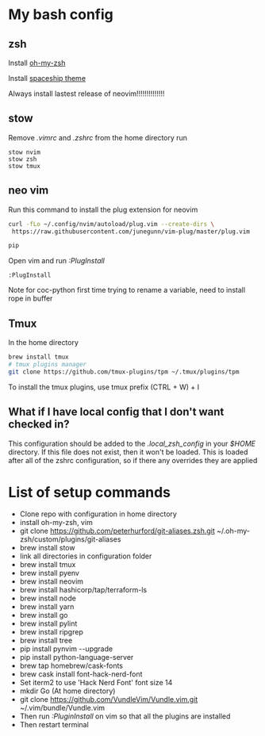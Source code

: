 # My bash config
## zsh
Install [oh-my-zsh](https://ohmyz.sh/)

Install [spaceship theme](https://github.com/denysdovhan/spaceship-prompt)

Always install lastest release of neovim!!!!!!!!!!!!!!

## stow
Remove *.vimrc* and *.zshrc* from the home directory
run
```
stow nvim
stow zsh
stow tmux
```

## neo vim
Run this command to install the plug extension for neovim
```bash
curl -fLo ~/.config/nvim/autoload/plug.vim --create-dirs \
 https://raw.githubusercontent.com/junegunn/vim-plug/master/plug.vim

pip
```

Open vim and run *:PlugInstall*
```
:PlugInstall 
```
Note for coc-python first time trying to rename a variable, need to install rope in buffer


## Tmux
In the home directory
```bash
brew install tmux
# tmux plugins manager
git clone https://github.com/tmux-plugins/tpm ~/.tmux/plugins/tpm
```

To install the tmux plugins, use tmux prefix (CTRL + W) + I

## What if I have local config that I don't want checked in?
This configuration should be added to the *.local_zsh_config* in your *$HOME*
directory. If this file does not exist, then it won't be loaded. This is loaded
after all of the zshrc configuration, so if there any overrides they are applied

# List of setup commands
* Clone repo with configuration in home directory
* install oh-my-zsh, vim
* git clone https://github.com/peterhurford/git-aliases.zsh.git ~/.oh-my-zsh/custom/plugins/git-aliases
* brew install stow
* link all directories in configuration folder
* brew install tmux
* brew install pyenv
* brew install neovim
* brew install hashicorp/tap/terraform-ls
* brew install node
* brew install yarn
* brew install go
* brew install pylint
* brew install ripgrep
* brew install tree
* pip install pynvim --upgrade
* pip install python-language-server
* brew tap homebrew/cask-fonts
* brew cask install font-hack-nerd-font
* Set iterm2 to use 'Hack Nerd Font' font size 14
* mkdir Go (At home directory)
* git clone https://github.com/VundleVim/Vundle.vim.git ~/.vim/bundle/Vundle.vim
* Then run *:PluginInstall* on vim so that all the plugins are installed
* Then restart terminal
